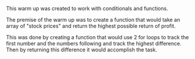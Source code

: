 This warm up was created to work with conditionals and functions. 

The premise of the warm up was to create a function that would take an array of "stock prices" and return the highest possible return of profit. 

This was done by creating a function that would use 2 for loops to track the first number and the numbers following and track the highest difference. Then by returning this difference it would accomplish the task. 

